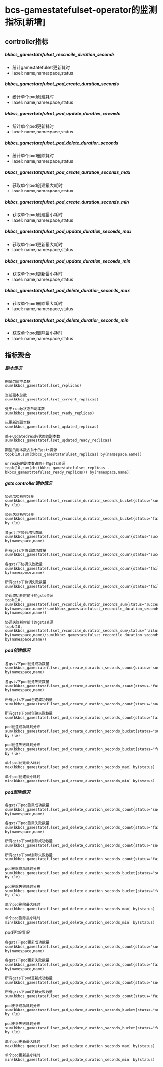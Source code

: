 # bcs-gamestatefulset-operator的监测指标[新增]

## controller指标

##### bkbcs_gamestatefulset_reconcile_duration_seconds

- 统计gamestatefulset更新耗时
- label: name,namespace,status

##### bkbcs_gamestatefulset_pod_create_duration_seconds

- 统计单个pod创建耗时
- label: name,namespace,status

##### bkbcs_gamestatefulset_pod_update_duration_seconds

- 统计单个pod更新耗时
- label: name,namespace,status

##### bkbcs_gamestatefulset_pod_delete_duration_seconds

- 统计单个pod删除耗时
- label: name,namespace,status

##### bkbcs_gamestatefulset_pod_create_duration_seconds_max

- 获取单个pod创建最大耗时
- label: name,namespace,status

##### bkbcs_gamestatefulset_pod_create_duration_seconds_min

- 获取单个pod创建最小耗时
- label: name,namespace,status

##### bkbcs_gamestatefulset_pod_update_duration_seconds_max

- 获取单个pod更新最大耗时
- label: name,namespace,status

##### bkbcs_gamestatefulset_pod_update_duration_seconds_min

- 获取单个pod更新最小耗时
- label: name,namespace,status

##### bkbcs_gamestatefulset_pod_delete_duration_seconds_max

- 获取单个pod删除最大耗时
- label: name,namespace,status

##### bkbcs_gamestatefulset_pod_delete_duration_seconds_min

- 获取单个pod删除最小耗时
- label: name,namespace,status

## 指标聚合

##### 副本情况

```
期望的副本总数
sum(bkbcs_gamestatefulset_replicas)

当前副本总数
sum(bkbcs_gamestatefulset_current_replicas)

处于ready状态的副本数
sum(bkbcs_gamestatefulset_ready_replicas)

已更新的副本数
sum(bkbcs_gamestatefulset_updated_replicas)

处于Updatedready状态的副本数
sum(bkbcs_gamestatefulset_updated_ready_replicas)

期望的副本数占前十的gsts资源
topk(10,sum(bkbcs_gamestatefulset_replicas) by(namespace,name))

unready的副本数占前十的gsts资源
topk(10,sum(abs(bkbcs_gamestatefulset_replicas - bkbcs_gamestatefulset_ready_replicas)) by(namespace,name))
```

##### gsts controller调协情况

```
协调成功耗时分布
sum(bkbcs_gamestatefulset_reconcile_duration_seconds_bucket{status="success"}) by (le)

协调失败耗时分布
sum(bkbcs_gamestatefulset_reconcile_duration_seconds_bucket{status="failure"}) by (le)

各gsts下协调成功数量
sum(bkbcs_gamestatefulset_reconcile_duration_seconds_count{status="success"}) by(namespace,name)

所有gsts下协调成功数量
sum(bkbcs_gamestatefulset_reconcile_duration_seconds_count{status="success"})

各gsts下协调失败数量
sum(bkbcs_gamestatefulset_reconcile_duration_seconds_count{status="failure"}) by(namespace,name)

所有gsts下协调失败数量
sum(bkbcs_gamestatefulset_reconcile_duration_seconds_count{status="failure"})

协调成功耗时前十的gsts资源
topk(10, sum(bkbcs_gamestatefulset_reconcile_duration_seconds_sum{status="success"}) by(namespace,name)/sum(bkbcs_gamestatefulset_reconcile_duration_seconds_count{status="success"}) by(namespace,name))

协调失败耗时前十的gsts资源
topk(10, sum(bkbcs_gamestatefulset_reconcile_duration_seconds_sum{status="failure"}) by(namespace,name)/sum(bkbcs_gamestatefulset_reconcile_duration_seconds_count{status="failure"}) by(namespace,name))
```

##### pod创建情况

```
各gsts下pod创建成功数量
sum(bkbcs_gamestatefulset_pod_create_duration_seconds_count{status="success"}) by(namespace,name)

各gsts下pod创建失败数量
sum(bkbcs_gamestatefulset_pod_create_duration_seconds_count{status="failure"}) by(namespace,name)

所有gsts下pod创建成功数量
sum(bkbcs_gamestatefulset_pod_create_duration_seconds_count{status="success"})

所有gsts下pod创建失败数量
sum(bkbcs_gamestatefulset_pod_create_duration_seconds_count{status="failure"})

pod创建成功耗时分布
sum(bkbcs_gamestatefulset_pod_create_duration_seconds_bucket{status="success"}) by (le)

pod创建失败耗时分布
sum(bkbcs_gamestatefulset_pod_create_duration_seconds_bucket{status="failure"}) by (le)
          
单个pod创建最大耗时
max(bkbcs_gamestatefulset_pod_create_duration_seconds_max) by(status)

单个pod创建最小耗时
min(bkbcs_gamestatefulset_pod_create_duration_seconds_min) by(status)
```

##### pod删除情况

```
各gsts下pod删除成功数量
sum(bkbcs_gamestatefulset_pod_delete_duration_seconds_count{status="success"}) by(namespace,name)

各gsts下pod删除失败数量
sum(bkbcs_gamestatefulset_pod_delete_duration_seconds_count{status="failure"}) by(namespace,name)

所有gsts下pod删除成功数量
sum(bkbcs_gamestatefulset_pod_delete_duration_seconds_count{status="success"})

所有gsts下pod删除失败数量
sum(bkbcs_gamestatefulset_pod_delete_duration_seconds_count{status="failure"})

pod删除成功耗时分布
sum(bkbcs_gamestatefulset_pod_delete_duration_seconds_bucket{status="success"}) by (le)

pod删除失败耗时分布
sum(bkbcs_gamestatefulset_pod_delete_duration_seconds_bucket{status="failure"}) by (le)
          
单个pod删除最大耗时
max(bkbcs_gamestatefulset_pod_delete_duration_seconds_max) by(status)

单个pod删除最小耗时
min(bkbcs_gamestatefulset_pod_delete_duration_seconds_min) by(status)

```

pod更新情况

```
各gsts下pod更新成功数量
sum(bkbcs_gamestatefulset_pod_update_duration_seconds_count{status="success"}) by(namespace,name)

各gsts下pod更新失败数量
sum(bkbcs_gamestatefulset_pod_update_duration_seconds_count{status="failure"}) by(namespace,name)

所有gsts下pod更新成功数量
sum(bkbcs_gamestatefulset_pod_update_duration_seconds_count{status="success"})

所有gsts下pod更新失败数量
sum(bkbcs_gamestatefulset_pod_update_duration_seconds_count{status="failure"})

pod更新成功耗时分布
sum(bkbcs_gamestatefulset_pod_update_duration_seconds_bucket{status="success"}) by (le)

pod更新失败耗时分布
sum(bkbcs_gamestatefulset_pod_update_duration_seconds_bucket{status="failure"}) by (le)
          
单个pod更新最大耗时
max(bkbcs_gamestatefulset_pod_update_duration_seconds_max) by(status)

单个pod更新最小耗时
min(bkbcs_gamestatefulset_pod_update_duration_seconds_min) by(status)
```